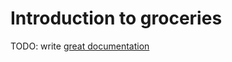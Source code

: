 # Introduction to groceries

TODO: write [great documentation](http://jacobian.org/writing/what-to-write/)
